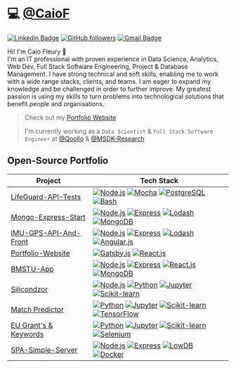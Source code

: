 # 💻 [@CaioF](https://caiof.github.io)

[![Linkedin Badge](https://img.shields.io/badge/-Caio%20Fleury-blue?style=social&logo=Linkedin&logoColor=blue&link=https://www.linkedin.com/in/caio-fleury/)](https://www.linkedin.com/in/caio-fleury/) [![GitHub followers](https://img.shields.io/github/followers/CaioF?label=follow&style=social)](https://github.com/CaioF/?tab=follow) [![Gmail Badge](https://img.shields.io/badge/-caio.fleury.r-red?style=social&logo=Gmail&logoColor=red&link=mailto:caio.fleury.r@gmail.com)](mailto:caio.fleury.r@gmail.com) 


Hi! I'm Caio Fleury 👋    
I'm an IT professional with proven experience in Data Science, Analytics, Web Dev, Full Stack Software Engineering, Project & Database Management. I have strong technical and soft skills, enabling me to work with a wide range stacks, clients, and teams. I am eager to expand my knowledge and be challenged in order to further improve. My greatest passion is using my skills to turn problems into technological solutions that benefit people and organisations.  

>    Check out my [Portfolio Website](https://caiof.github.io)

>    I'm currently working as a `Data Scientist` & `Full Stack Software Engineer` at [@Qoollo](https://github.com/qoollo) & [@MSDK-Research](http://msdk-research.com/)    


## Open-Source Portfolio

| **Project** | **Tech Stack** |
|-|-|
| [LifeGuard-API-Tests](https://github.com/CaioF/API-automated-tests) | [![Node.js](https://img.shields.io/static/v1?label=&message=Node.js&color=47d147&logo=node.js&logoColor=FFFFFF)](https://nodejs.org/en/) [![Mocha](https://img.shields.io/static/v1?label=&message=Mocha&color=967969&logo=mocha&logoColor=FFFFFF)](https://mochajs.org/) [![PostgreSQL](https://img.shields.io/static/v1?label=&message=PostgreSQL&color=0064a5&logo=postgresql&logoColor=FFFFFF)](https://www.postgresql.org/) [![Bash](https://img.shields.io/static/v1?label=&message=Bash&color=77216f&logo=powershell&logoColor=FFFFFF)](https://www.gnu.org/software/bash/) |
| [Mongo-Express-Start](https://github.com/CaioF/mongo-express-start) | [![Node.js](https://img.shields.io/static/v1?label=&message=Node.js&color=47d147&logo=node.js&logoColor=FFFFFF)](https://nodejs.org/en/) [![Express](https://img.shields.io/static/v1?label=&message=Express&color=FAF9F6&logo=express&logoColor=000)](https://expressjs.com/) [![Lodash](https://img.shields.io/static/v1?label=&message=Lodash&color=000&logo=lodash&logoColor=FFFFFF)](https://lodash.com/) [![MongoDB](https://img.shields.io/static/v1?label=&message=MongoDB&color=4DB33D&logo=mongodb&logoColor=FFFFFF)](https://www.mongodb.com/) |
| [IMU-GPS-API-And-Front](https://github.com/msdk-research/imu-gps-api-and-front) | [![Node.js](https://img.shields.io/static/v1?label=&message=Node.js&color=47d147&logo=node.js&logoColor=FFFFFF)](https://nodejs.org/en/) [![Express](https://img.shields.io/static/v1?label=&message=Express&color=FAF9F6&logo=express&logoColor=000)](https://expressjs.com/) [![Lodash](https://img.shields.io/static/v1?label=&message=Lodash&color=000&logo=lodash&logoColor=FFFFFF)](https://lodash.com/)  [![Angular.js](https://img.shields.io/static/v1?label=&message=Angular.js&color=B52E31&logo=angular&logoColor=FFFFFF)](https://angular.io/) |
| [Portfolio-Website](https://github.com/CaioF/CaioF.github.io) | [![Gatsby.js](https://img.shields.io/static/v1?label=&message=Gatsby.js&color=663399&logo=gatsby&logoColor=FFFFFF)](https://www.gatsbyjs.com/) [![React.js](https://img.shields.io/static/v1?label=&message=React&color=61dbfb&logo=react&logoColor=FFFFFF)](https://reactjs.org/) |
| [BMSTU-App](https://github.com/CaioF/bmstu-app) | [![Node.js](https://img.shields.io/static/v1?label=&message=Node.js&color=47d147&logo=node.js&logoColor=FFFFFF)](https://nodejs.org/en/) [![Express](https://img.shields.io/static/v1?label=&message=Express&color=FAF9F6&logo=express&logoColor=000)](https://expressjs.com/) [![React.js](https://img.shields.io/static/v1?label=&message=React&color=61dbfb&logo=react&logoColor=FFFFFF)](https://reactjs.org/) [![MongoDB](https://img.shields.io/static/v1?label=&message=MongoDB&color=4DB33D&logo=mongodb&logoColor=FFFFFF)](https://www.mongodb.com/) |
| [Silicondzor](https://github.com/CaioF/Silicondzor) | [![Node.js](https://img.shields.io/static/v1?label=&message=Node.js&color=47d147&logo=node.js&logoColor=FFFFFF)](https://nodejs.org/en/) [![Python](https://img.shields.io/static/v1?label=&message=Python&color=3C78A9&logo=python&logoColor=FFFFFF)](https://www.python.org/) [![Jupyter](https://img.shields.io/static/v1?label=&message=Jupyter&color=FAF9F6&logo=jupyter&logoColor=FB9101)](https://jupyter.org/) [![Scikit-learn](https://img.shields.io/static/v1?label=&message=Scikit-learn&color=FAF9F6&logo=scikit-learn&logoColor=FB9101)](https://scikit-learn.org/) |
| [Match Predictor](https://drive.google.com/file/d/1LeRiJix-tWuDQ_pxP7NO_KzwKDHSWuPv/view) | [![Python](https://img.shields.io/static/v1?label=&message=Python&color=3C78A9&logo=python&logoColor=FFFFFF)](https://www.python.org/) [![Jupyter](https://img.shields.io/static/v1?label=&message=Jupyter&color=FAF9F6&logo=jupyter&logoColor=FB9101)](https://jupyter.org/) [![Scikit-learn](https://img.shields.io/static/v1?label=&message=Scikit-learn&color=FAF9F6&logo=scikit-learn&logoColor=FB9101)](https://scikit-learn.org/) [![TensorFlow](https://img.shields.io/static/v1?label=&message=TensorFlow&color=FAF9F6&logo=tensorflow&logoColor=FB9101)](https://www.tensorflow.org/) |
| [EU Grant's & Keywords](https://www.kaggle.com/caiofleury/dataset-construction) | [![Python](https://img.shields.io/static/v1?label=&message=Python&color=3C78A9&logo=python&logoColor=FFFFFF)](https://www.python.org/) [![Jupyter](https://img.shields.io/static/v1?label=&message=Jupyter&color=FAF9F6&logo=jupyter&logoColor=FB9101)](https://jupyter.org/) [![Scikit-learn](https://img.shields.io/static/v1?label=&message=Scikit-learn&color=FAF9F6&logo=scikit-learn&logoColor=FB9101)](https://scikit-learn.org/) [![Selenium](https://img.shields.io/static/v1?label=&message=Selenium&color=4DB33D&logo=selenium&logoColor=FFFFFF)](https://www.selenium.dev/) |
| [SPA-Simple-Server](https://github.com/CaioF/spa-simple-server) | [![Node.js](https://img.shields.io/static/v1?label=&message=Node.js&color=47d147&logo=node.js&logoColor=FFFFFF)](https://nodejs.org/en/) [![Express](https://img.shields.io/static/v1?label=&message=Express&color=FAF9F6&logo=express&logoColor=000)](https://expressjs.com/) [![LowDB](https://img.shields.io/static/v1?label=&message=LowDB&color=000)](https://github.com/typicode/lowdb) [![Docker](https://img.shields.io/static/v1?label=&message=Docker&color=3C78A9&logo=docker&logoColor=FFFFFF)](https://hub.docker.com/) |
